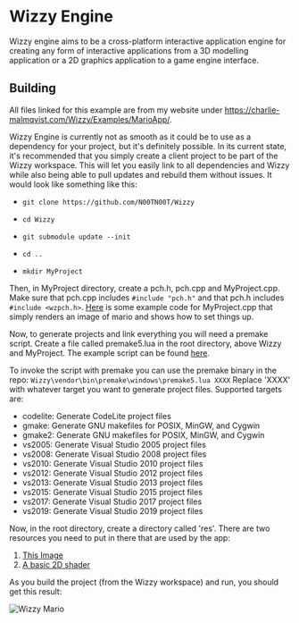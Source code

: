 # Wizzy Engine
Wizzy engine aims to be a cross-platform interactive application engine for creating any form of interactive applications from a 3D modelling application or a 2D graphics application to a game engine interface.

## Building

All files linked for this example are from my website under https://charlie-malmqvist.com/Wizzy/Examples/MarioApp/.

Wizzy Engine is currently not as smooth as it could be to use as a dependency for your project, but it's definitely possible. In its current state, it's recommended that you simply create a client project to be part of the Wizzy workspace. This will let you easily link to all dependencies and Wizzy while also being able to pull updates and rebuild them without issues. It would look like something like this:

- `git clone https://github.com/N00TN00T/Wizzy`

- `cd Wizzy`

- `git submodule update --init`

- `cd ..`

- `mkdir MyProject`

Then, in MyProject directory, create a pch.h, pch.cpp and MyProject.cpp. Make sure that pch.cpp includes `#include "pch.h"` and that pch.h includes `#include <wzpch.h>`. 
[Here](https://charlie-malmqvist.com/WIzzy/Examples/MarioApp/MarioApp.cpp) is some example code for MyProject.cpp that simply renders an image of mario and shows how to set things up.

Now, to generate projects and link everything you will need a premake script. Create a file called premake5.lua in the root directory, above Wizzy and MyProject. The example script can be found [here](https://charlie-malmqvist.com/Wizzy/Examples/MarioApp/premake5.lua).


To invoke the script with premake you can use the premake binary in the repo:
`Wizzy\vendor\bin\premake\windows\premake5.lua XXXX`
Replace 'XXXX' with whatever target you want to generate project files. Supported targets are:
- codelite:          Generate CodeLite project files
- gmake:             Generate GNU makefiles for POSIX, MinGW, and Cygwin
- gmake2:            Generate GNU makefiles for POSIX, MinGW, and Cygwin
- vs2005:            Generate Visual Studio 2005 project files
- vs2008:            Generate Visual Studio 2008 project files
- vs2010:            Generate Visual Studio 2010 project files
- vs2012:            Generate Visual Studio 2012 project files
- vs2013:            Generate Visual Studio 2013 project files
- vs2015:            Generate Visual Studio 2015 project files
- vs2017:            Generate Visual Studio 2017 project files
- vs2019:            Generate Visual Studio 2019 project files

Now, in the root directory, create a directory called 'res'. There are two resources you need to put in there that are used by the app:

1. [This Image](https://charlie-malmqvist.com/Wizzy/Examples/MarioApp/mario.png)
2. [A basic 2D shader](https://charlie-malmqvist.com/Wizzy/Examples/MarioApp/texture2d.shader)

As you build the project (from the Wizzy workspace) and run, you should get this result:

![Wizzy Mario](https://charlie-malmqvist.com/Wizzy/Examples/MarioApp/wizzy-mario.gif)
